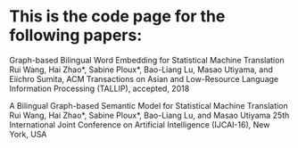# This is the code page for the following papers:

Graph-based Bilingual Word Embedding for Statistical Machine Translation
Rui Wang, Hai Zhao*, Sabine Ploux*, Bao-Liang Lu, Masao Utiyama, and Eiichro Sumita,
ACM Transactions on Asian and Low-Resource Language Information Processing (TALLIP), accepted, 2018

A Bilingual Graph-based Semantic Model for Statistical Machine Translation
Rui Wang, Hai Zhao*, Sabine Ploux*, Bao-Liang Lu, and Masao Utiyama
25th International Joint Conference on Artificial Intelligence (IJCAI-16), New York, USA
